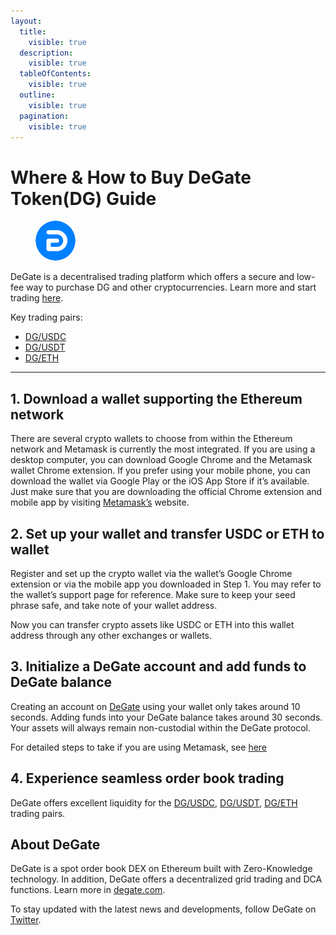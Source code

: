 ```yaml
---
layout:
  title:
    visible: true
  description:
    visible: true
  tableOfContents:
    visible: true
  outline:
    visible: true
  pagination:
    visible: true
---
```


# Where & How to Buy DeGate Token(DG) Guide

<figure><img src="../.gitbook/assets/DG.png" alt="DG" width="64" style="border-radius: 50%;"><figcaption></figcaption></figure>

DeGate is a decentralised trading platform which offers a secure and low-fee way to purchase DG and other cryptocurrencies. Learn more and start trading [here](https://app.degate.com/trade/USDC/0x53c8395465a84955c95159814461466053dedede?utm_source=howtobuy).&#x20;

Key trading pairs:

* [DG/USDC](https://app.degate.com/trade/USDC/0x53c8395465a84955c95159814461466053dedede?utm_source=howtobuy)
* [DG/USDT](https://app.degate.com/trade/USDT/0x53c8395465a84955c95159814461466053dedede?utm_source=howtobuy)
* [DG/ETH](https://app.degate.com/trade/ETH/0x53c8395465a84955c95159814461466053dedede?utm_source=howtobuy)

***

## 1. Download a wallet supporting the Ethereum network

There are several crypto wallets to choose from within the Ethereum network and Metamask is currently the most integrated. If you are using a desktop computer, you can download Google Chrome and the Metamask wallet Chrome extension. If you prefer using your mobile phone, you can download the wallet via Google Play or the iOS App Store if it’s available. Just make sure that you are downloading the official Chrome extension and mobile app by visiting [Metamask’s](https://metamask.io/) website.

## 2. Set up your wallet and transfer USDC or ETH to wallet

Register and set up the crypto wallet via the wallet’s Google Chrome extension or via the mobile app you downloaded in Step 1. You may refer to the wallet’s support page for reference. Make sure to keep your seed phrase safe, and take note of your wallet address.&#x20;

Now you can transfer crypto assets like USDC or ETH into this wallet address through any other exchanges or wallets.

## 3. Initialize a DeGate account and add funds to DeGate balance

Creating an account on [DeGate](https://app.degate.com/?utm_source=DG_howtobuy) using your wallet only takes around 10 seconds. Adding funds into your DeGate balance takes around 30 seconds. Your assets will always remain non-custodial within the DeGate protocol.

For detailed steps to take if you are using Metamask, see [here](https://docs.degate.com/v/product_en/main-features/wallet-connectivity/metamask)

## 4. Experience seamless order book trading

DeGate offers excellent liquidity for the [DG/USDC](https://app.degate.com/trade/USDC/0x53c8395465a84955c95159814461466053dedede?utm_source=howtobuy), [DG/USDT](https://app.degate.com/trade/USDT/0x53c8395465a84955c95159814461466053dedede?utm_source=howtobuy), [DG/ETH](https://app.degate.com/trade/ETH/0x53c8395465a84955c95159814461466053dedede?utm_source=howtobuy) trading pairs.&#x20;

## About DeGate

DeGate is a spot order book DEX on Ethereum built with Zero-Knowledge technology. In addition, DeGate offers a decentralized grid trading and DCA functions.  Learn more in [degate.com](https://degate.com/?utm_source=DG_howtobuy).

To stay updated with the latest news and developments, follow DeGate on [Twitter](https://twitter.com/degatedex).
